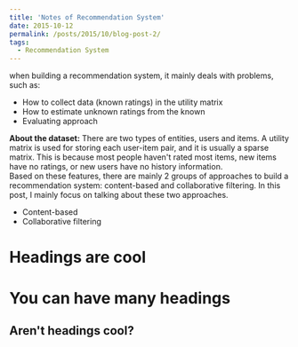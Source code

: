 ```yaml
---
title: 'Notes of Recommendation System'
date: 2015-10-12
permalink: /posts/2015/10/blog-post-2/
tags:
  - Recommendation System 
---
```


when building a recommendation system, it mainly deals with problems, such as:
* How to collect data (known ratings) in the utility matrix
* How to estimate unknown ratings from the known
* Evaluating approach 

**About the dataset:** There are two types of entities, users and items. A utility matrix is used for storing each user-item pair, and it is usually a sparse matrix. This is because most people haven't rated most items, new items have no ratings, or new users have no history information.  
Based on these features, there are mainly 2 groups of approaches to build a recommendation system: content-based and collaborative filtering. In this post, I mainly focus on talking about these two approaches. 
* Content-based
* Collaborative filtering


Headings are cool
======

You can have many headings
======

Aren't headings cool?
------